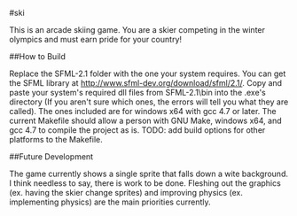 #ski

This is an arcade skiing game. You are a skier competing in the winter 
olympics and must earn pride for your country!


##How to Build

Replace the SFML-2.1 folder with the one your system requires.  You can get
the SFML library at http://www.sfml-dev.org/download/sfml/2.1/.  Copy and
paste your system's required dll files from SFML-2.1\bin into the .exe's
directory (If you aren't sure which ones, the errors will tell you what they
are called). The ones included are for windows x64 with gcc 4.7 or later.
The current Makefile should allow a person with GNU Make, windows x64, and
gcc 4.7 to compile the project as is. TODO: add build options for other
platforms to the Makefile.


##Future Development

The game currently shows a single sprite that falls down a wite background.
I think needless to say, there is work to be done. Fleshing out the graphics
(ex. having the skier change sprites) and improving physics (ex. implementing
physics) are the main priorities currently.
